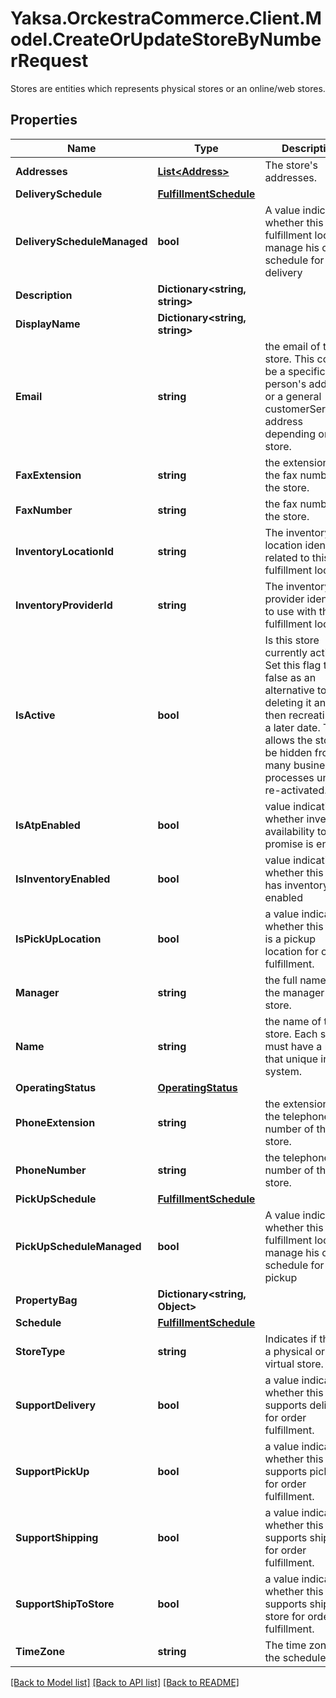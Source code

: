 # Yaksa.OrckestraCommerce.Client.Model.CreateOrUpdateStoreByNumberRequest
Stores are entities which represents physical stores or an online/web stores.

## Properties

Name | Type | Description | Notes
------------ | ------------- | ------------- | -------------
**Addresses** | [**List&lt;Address&gt;**](Address.md) | The store&#39;s addresses. | [optional] 
**DeliverySchedule** | [**FulfillmentSchedule**](FulfillmentSchedule.md) |  | [optional] 
**DeliveryScheduleManaged** | **bool** | A value indicating whether this fulfillment location manage his own schedule for delivery | [optional] 
**Description** | **Dictionary&lt;string, string&gt;** |  | [optional] 
**DisplayName** | **Dictionary&lt;string, string&gt;** |  | [optional] 
**Email** | **string** | the email of the store. This could be a specific person&#39;s address or a general customerService@ address depending on the store. | [optional] 
**FaxExtension** | **string** | the extension for the fax number of the store. | [optional] 
**FaxNumber** | **string** | the fax number of the store. | [optional] 
**InventoryLocationId** | **string** | The inventory location identifier related to this fulfillment location | [optional] 
**InventoryProviderId** | **string** | The inventory provider identifier to use with this fulfillment location | [optional] 
**IsActive** | **bool** | Is this store currently active. Set this flag to false as an alternative to deleting it and then recreating it a a later date. This allows the store to be hidden from many business processes until re-activated.  | [optional] 
**IsAtpEnabled** | **bool** | value indicating whether inventory availability to promise is enabled | [optional] 
**IsInventoryEnabled** | **bool** | value indicating whether this store has inventory enabled | [optional] 
**IsPickUpLocation** | **bool** | a value indicating whether this store is a pickup location for order fulfillment. | [optional] 
**Manager** | **string** | the full name of the manager of the store. | [optional] 
**Name** | **string** | the name of the store. Each store must have a name that unique in the system. | [optional] 
**OperatingStatus** | [**OperatingStatus**](OperatingStatus.md) |  | [optional] 
**PhoneExtension** | **string** | the extension for the telephone number of the store. | [optional] 
**PhoneNumber** | **string** | the telephone number of the store. | [optional] 
**PickUpSchedule** | [**FulfillmentSchedule**](FulfillmentSchedule.md) |  | [optional] 
**PickUpScheduleManaged** | **bool** | A value indicating whether this fulfillment location manage his own schedule for pickup | [optional] 
**PropertyBag** | **Dictionary&lt;string, Object&gt;** |  | [optional] 
**Schedule** | [**FulfillmentSchedule**](FulfillmentSchedule.md) |  | [optional] 
**StoreType** | **string** | Indicates if this is a physical or virtual store. | [optional] 
**SupportDelivery** | **bool** | a value indicating whether this store supports delivery for order fulfillment. | [optional] 
**SupportPickUp** | **bool** | a value indicating whether this store supports pickup for order fulfillment. | [optional] 
**SupportShipping** | **bool** | a value indicating whether this store supports shipping for order fulfillment. | [optional] 
**SupportShipToStore** | **bool** | a value indicating whether this store supports ship to store for order fulfillment. | [optional] 
**TimeZone** | **string** | The time zone of the schedules. | [optional] 

[[Back to Model list]](../README.md#documentation-for-models) [[Back to API list]](../README.md#documentation-for-api-endpoints) [[Back to README]](../README.md)

